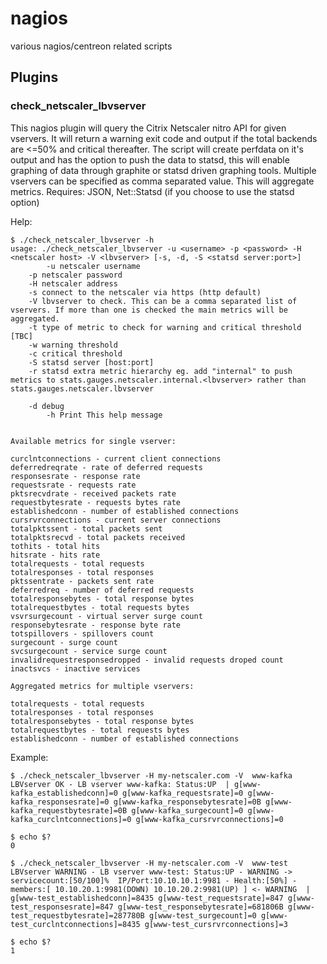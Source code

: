 # nagios
various nagios/centreon related scripts

## Plugins

### check_netscaler_lbvserver
This nagios plugin will query the Citrix Netscaler nitro API for given vservers.
It will return a warning exit code and output if the total backends are <=50% and critical thereafter.
The script will create perfdata on it's output and has the option to push the data to statsd, this will enable graphing of data through graphite or statsd driven graphing tools.
Multiple vservers can be specified as comma separated value. This will aggregate metrics.
Requires: JSON, Net::Statsd (if you choose to use the statsd option)

Help:
```
$ ./check_netscaler_lbvserver -h
usage: ./check_netscaler_lbvserver -u <username> -p <password> -H <netscaler host> -V <lbvserver> [-s, -d, -S <statsd server:port>]
        -u netscaler username
	-p netscaler password
	-H netscaler address
	-s connect to the netscaler via https (http default)
	-V lbvserver to check. This can be a comma separated list of vservers. If more than one is checked the main metrics will be aggregated.
	-t type of metric to check for warning and critical threshold [TBC]
	-w warning threshold
	-c critical threshold
	-S statsd server [host:port]
	-r statsd extra metric hierarchy eg. add "internal" to push metrics to stats.gauges.netscaler.internal.<lbvserver> rather than stats.gauges.netscaler.lbvserver

	-d debug
        -h Print This help message


Available metrics for single vserver:

curclntconnections - current client connections
deferredreqrate - rate of deferred requests
responsesrate - response rate
requestsrate - requests rate
pktsrecvdrate - received packets rate
requestbytesrate - requests bytes rate
establishedconn - number of established connections
cursrvrconnections - current server connections
totalpktssent - total packets sent
totalpktsrecvd - total packets received
tothits - total hits
hitsrate - hits rate
totalrequests - total requests
totalresponses - total responses
pktssentrate - packets sent rate
deferredreq - number of deferred requests
totalresponsebytes - total response bytes
totalrequestbytes - total requests bytes
vsvrsurgecount - virtual server surge count
responsebytesrate - response byte rate
totspillovers - spillovers count
surgecount - surge count
svcsurgecount - service surge count
invalidrequestresponsedropped - invalid requests droped count
inactsvcs - inactive services

Aggregated metrics for multiple vservers:

totalrequests - total requests
totalresponses - total responses
totalresponsebytes - total response bytes
totalrequestbytes - total requests bytes
establishedconn - number of established connections
```

Example:
```
$ ./check_netscaler_lbvserver -H my-netscaler.com -V  www-kafka
LBVserver OK - LB vserver www-kafka: Status:UP  | g[www-kafka_establishedconn]=0 g[www-kafka_requestsrate]=0 g[www-kafka_responsesrate]=0 g[www-kafka_responsebytesrate]=0B g[www-kafka_requestbytesrate]=0B g[www-kafka_surgecount]=0 g[www-kafka_curclntconnections]=0 g[www-kafka_cursrvrconnections]=0

$ echo $?
0

$ ./check_netscaler_lbvserver -H my-netscaler.com -V  www-test
LBVserver WARNING - LB vserver www-test: Status:UP - WARNING -> servicecount:[50/100]%  IP/Port:10.10.10.1:9981 - Health:[50%] - members:[ 10.10.20.1:9981(DOWN) 10.10.20.2:9981(UP) ] <- WARNING  | g[www-test_establishedconn]=8435 g[www-test_requestsrate]=847 g[www-test_responsesrate]=847 g[www-test_responsebytesrate]=681806B g[www-test_requestbytesrate]=287780B g[www-test_surgecount]=0 g[www-test_curclntconnections]=8435 g[www-test_cursrvrconnections]=3

$ echo $?
1
```

